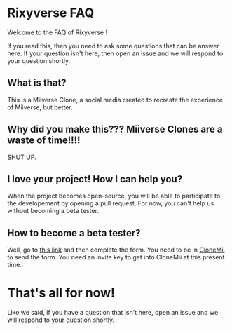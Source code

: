 # Rixyverse FAQ
Welcome to the FAQ of Rixyverse !

If you read this, then you need to ask some questions that can be answer here. If your question isn't here, then open an issue and we will respond to your question shortly.

## What is that?
This is a Miiverse Clone, a social media created to recreate the experience of Miiverse, but better.

## Why did you make this??? Miiverse Clones are a waste of time!!!!
SHUT UP.

## I love your project! How I can help you?
When the project becomes open-source, you will be able to participate to the developement by opening a pull request. For now, you can't help us without becoming a beta tester.

## How to become a beta tester?
Well, go to <a href="https://docs.google.com/forms/d/e/1FAIpQLSdjwP-8l-KvVKI_pkhStSh-CET-zILfTNoRvYAPwawGsHf_5w/viewform">this link</a> and then complete the form. You need to be in <a href="https://clonemii.webs.nf">CloneMii</a> to send the form. You need an invite key to get into CloneMii at this present time.

# That's all for now!
Like we said, if you have a question that isn't here, open an issue and we will respond to your question shortly.
